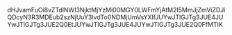 dHJvamFuOi8vZTdlNWI3NjktMjYzMi00MGY0LWFmYjAtM2I5MmJjZmViZDJiQDcyN3R3MDEub2szNjUuY3lvdTo0NDMjUmVsYXlfJUYwJTlGJTg3JUE4JUYwJTlGJTg3JUE2Q0EtJUYwJTlGJTg3JUE4JUYwJTlGJTg3JUE2Q0FfMTIK